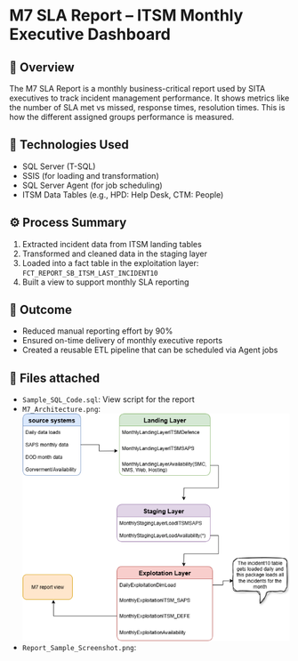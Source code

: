 # M7 SLA Report – ITSM Monthly Executive Dashboard

## 🧠 Overview

The M7 SLA Report is a monthly business-critical report used by SITA executives to track incident management performance. It shows metrics like the number of SLA met vs missed, response times, resolution times. This is how the different assigned groups performance is measured.

## 🔧 Technologies Used

- SQL Server (T-SQL)
- SSIS (for loading and transformation)
- SQL Server Agent (for job scheduling)
- ITSM Data Tables (e.g., HPD: Help Desk, CTM: People)

## ⚙️ Process Summary

1. Extracted incident data from ITSM landing tables
2. Transformed and cleaned data in the staging layer
3. Loaded into a fact table in the exploitation layer: `FCT_REPORT_SB_ITSM_LAST_INCIDENT10`
4. Built a view to support monthly SLA reporting

## 🚀 Outcome

- Reduced manual reporting effort by 90%
- Ensured on-time delivery of monthly executive reports
- Created a reusable ETL pipeline that can be scheduled via Agent jobs

## 📎 Files attached

- `Sample_SQL_Code.sql`: View script for the report
- `M7_Architecture.png`: ![ETL Architecture](./MReport_architecture.png) 
- `Report_Sample_Screenshot.png`:
